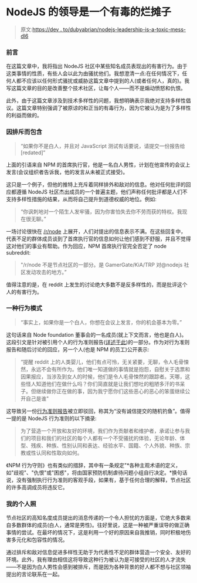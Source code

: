 # NodeJS 的领导是一个有毒的烂摊子

> 原文:[https://dev . to/dubyabrian/nodejs-leadership-is-a-toxic-mess-dl6](https://dev.to/dubyabrian/nodejs-leadership-is-a-toxic-mess-dl6)

### [](#preface)前言

在这篇文章中，我将指出 NodeJS 社区中某些知名成员表现出的有害行为。由于这类事情的性质，有些人会以此为由骚扰他们。我想澄清一点:在任何情况下，任何人都不应该以任何形式骚扰或威胁这篇文章中提到的人(或者任何人，真的)。我写这篇文章的目的是改善整个技术社区，让每个人——而不是煽动愤怒和仇恨。

此外，由于这篇文章涉及到技术多样性的问题，我想明确表示我绝对支持多样性倡议。这篇文章特别强调了被原谅的和正当的有毒行为，因为它被认为是为了多样性的利益而做的。

### [](#inclusion-by-exclusion)因排斥而包含

> “如果你不是白人，并且对 JavaScript 测试有话要说，请提交一份报告给[redated]”

上面的引语来自 NPM 的首席执行官，他是一名白人男性，计划在他宣传的会议上发言(会议组织者告诉我，他的发言从未被正式接受)。

这只是一个例子，但他的推特上充斥着同样排外和敌对的信息。他对任何批评的回应都遵循 NodeJS 社区杰出成员的一个普遍主题，他们声称任何批评都是人们不支持多样性措施的结果，从而将自己提升到道德权威的地位。例如:

> “你讽刺地对一个陌生人发牢骚，因为你害怕失去你不劳而获的特权。我现在很无聊。”

一场讨论很快在 [/r/node](https://www.reddit.com/r/node/comments/71snxa/npm_ceo_if_you_are_not_a_white_dude_and_have/) 上展开，人们对提出的信息表示不满。在这些回复中，代表不足的群体成员谈到了首席执行官的信息如何让他们感到不舒服，并且不觉得这对他们的事业有帮助。作为回应，NPM 首席执行官完全否定了 node subreddit:

> "/r/node 不是节点社区的一部分。是 GamerGate/KiA/TRP 对@nodejs 社区发动攻击的地方。”

值得注意的是，在 reddit 上发生的讨论绝大多数不是反多样性的，而是批评这个人的有害行为。

### [](#a-pattern-of-behavior)一种行为模式

> “事实上，如果你是一个白人，你想在会议上发言，你的机会基本为零。”

这句话来自 Node foundation 董事会的一名成员(就上下文而言，他也是白人)。这段引文是针对被引用个人的行为准则报告([详述于此](https://www.reddit.com/r/node/comments/6whs2e/multiple_coc_violations_by_nodejs_board_member/))的一部分。作为对行为准则报告和随后讨论的回应，另一个人(也是 NPM 的员工)公开表示:

> “提醒 reddit 上的人类婴儿，他们有点可怜，无关紧要，无聊，令人毛骨悚然，永远不会有所作为。他们唯一知道做的事情就是抱怨，自慰关于选票和因果报应，当涉及到女人的时候，他们是令人毛骨悚然的跟踪者。天哪，这些怪人知道他们在做什么吗？你们简直就是让我们想吐的粗陋多汗的书呆子。但继续做你正在做的事，因为我宁愿你们这些恶心的恶心的笨蛋继续公开自己是谁"

这导致另一份[行为准则报告](https://github.com/nodejs/TSC/issues/325)被立即驳回，称其为“没有诚信提交的随机钓鱼”。值得一提的是 NodeJS 行为准则的以下摘录:

> 为了营造一个开放和友好的环境，我们作为贡献者和维护者，承诺让参与我们的项目和我们的社区的每个人都有一个不受骚扰的体验，无论年龄、体型、残疾、种族、性别认同和表达、经验水平、国籍、个人外貌、种族、宗教或性认同和性取向如何。

《NPM 行为守则》也有类似的措辞，其中有一条规定"*各种主观术语的定义，如"歧视"、"仇恨"或"困惑"，将由国家预防机制虐待问题小组自行决定。*换句话说，没有强制执行行为准则的客观手段，如果有，基于任何合理的解释，节点社区的许多高调成员将违反它。

### [](#my-personal-take)我的个人照

节点社区的高知名度成员提出的消息传递的一个令人担忧的方面是，它绝大多数来自多数群体的成员(白人，通常是男性)。往好里说，这是一种被严重误导的做正确事情的尝试。在最坏的情况下，这是利用一个好的原因来自我推销，同时积极地伤害多元化和包容性的情况。

通过排斥和敌对信息促进多样性无助于为代表性不足的群体营造一个安全、友好的环境。此外，我有理由相信这将导致这种行为被认为是可接受的社区的人才流失——不是因为白人男性会感到被排斥，而是因为各种背景的好人都不想与社区领袖提出的言论联系在一起。